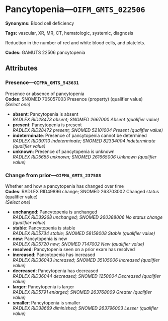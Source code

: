 # Pancytopenia—`OIFM_GMTS_022506`

**Synonyms:** Blood cell deficiency

**Tags:** vascular, XR, MR, CT, hematologic, systemic, diagnosis

Reduction in the number of red and white blood cells, and platelets.

**Codes:** GAMUTS 22506 pancytopenia

## Attributes

### Presence—`OIFMA_GMTS_543631`

Presence or absence of pancytopenia  
**Codes**: SNOMED 705057003 Presence (property) (qualifier value)  
*(Select one)*

- **absent**: Pancytopenia is absent  
_RADLEX RID28473 absent; SNOMED 2667000 Absent (qualifier value)_
- **present**: Pancytopenia is present  
_RADLEX RID28472 present; SNOMED 52101004 Present (qualifier value)_
- **indeterminate**: Presence of pancytopenia cannot be determined  
_RADLEX RID39110 indeterminate; SNOMED 82334004 Indeterminate (qualifier value)_
- **unknown**: Presence of pancytopenia is unknown  
_RADLEX RID5655 unknown; SNOMED 261665006 Unknown (qualifier value)_

### Change from prior—`OIFMA_GMTS_237588`

Whether and how a pancytopenia has changed over time  
**Codes**: RADLEX RID49896 change; SNOMED 263703002 Changed status (qualifier value)  
*(Select one)*

- **unchanged**: Pancytopenia is unchanged  
_RADLEX RID39268 unchanged; SNOMED 260388006 No status change (qualifier value)_
- **stable**: Pancytopenia is stable  
_RADLEX RID5734 stable; SNOMED 58158008 Stable (qualifier value)_
- **new**: Pancytopenia is new  
_RADLEX RID5720 new; SNOMED 7147002 New (qualifier value)_
- **resolved**: Pancytopenia seen on a prior exam has resolved  
- **increased**: Pancytopenia has increased  
_RADLEX RID36043 increased; SNOMED 35105006 Increased (qualifier value)_
- **decreased**: Pancytopenia has decreased  
_RADLEX RID36044 decreased; SNOMED 1250004 Decreased (qualifier value)_
- **larger**: Pancytopenia is larger  
_RADLEX RID5791 enlarged; SNOMED 263768009 Greater (qualifier value)_
- **smaller**: Pancytopenia is smaller  
_RADLEX RID38669 diminished; SNOMED 263796003 Lesser (qualifier value)_